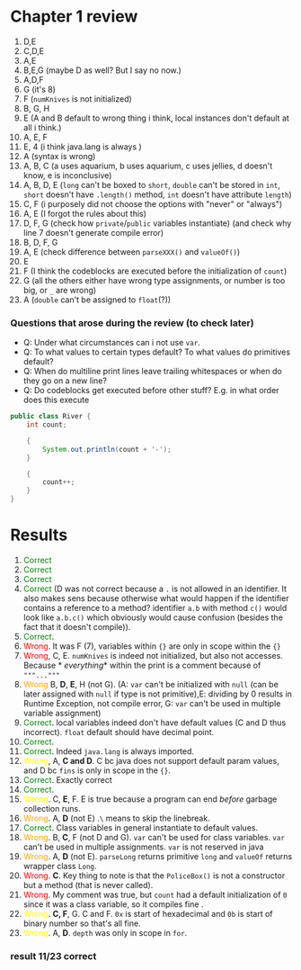 # Chapter 1 review

1. D,E
2. C,D,E
3. A,E
4. B,E,G (maybe D as well? But I say no now.)
5. A,D,F
6. G (it's 8)
7. F (`numKnives` is not initialized)
8. B, G, H
9. E (A and B default to wrong thing i think, local instances don't default at all i think.)
10. A, E, F
11. E, 4 (i think java.lang is always )
12. A (syntax is wrong)
13. A, B, C (a uses aquarium, b uses aquarium, c uses jellies, d doesn't know, e is inconclusive)
14. A, B, D, E (`long` can't be boxed to `short`, `double` can't be stored in `int`, `short` doesn't have `.length()`
    method, `int` doesn't have attribute `length`)
15. C, F (i purposely did not choose the options with "never" or "always")
16. A, E (I forgot the rules about this)
17. D, F, G (check how `private`/`public` variables instantiate) (and check why line 7 doesn't generate compile error)
18. B, D, F, G
19. A, E (check difference between `parseXXX()` and `valueOf()`)
20. E
21. F (I think the codeblocks are executed before the initialization of `count`)
22. G (all the others either have wrong type assignments, or number is too big, or `_` are wrong)
23. A (`double` can't be assigned to `float`(?))

### Questions that arose during the review (to check later)

- Q: Under what circumstances can i not use `var`.
- Q: To what values to certain types default? To what values do primitives default?
- Q: When do multiline print lines leave trailing whitespaces or when do they go on a new line?
- Q: Do codeblocks get executed before other stuff? E.g. in what order does this execute

```java
public class River {
    int count;

    {
        System.out.println(count + '-');
    }

    {
        count++;
    }
}
```

# Results

1. <span style="color:green;">Correct</span>
2. <span style="color:green;">Correct</span>
3. <span style="color:green;">Correct</span>
4. <span style="color:green;">Correct</span> (D was not correct because a `.` is not allowed in an identifier. It also
   makes sens because otherwise what
   would happen if the identifier contains a reference to a method? identifier `a.b` with method `c()` would look
   like `a.b.c()` which obviously would cause confusion (besides the fact that it doesn't compile)).
5. <span style="color:green;">Correct</span>.
6. <span style="color:red;">Wrong</span>. It was F (7), variables within `{}` are only in scope within the `{}`
7. <span style="color:red;">Wrong</span>, C, E. `numKnives` is indeed not initialized, but also not accesses. Because *
   *everything** within the print is
   a comment because of `"""..."""`
8. <span style="color:orange;">Wrong</span> B, **D**, **E**, H (not G). (A: `var` can't be initialized with `null` (can
   be
   later assigned with `null` if
   type is not primitive),E: dividing by 0 results in Runtime Exception, not compile error, G: `var` can't be used in
   multiple variable assignment)
9. <span style="color:green;">Correct</span>. local variables indeed don't have default values (C and D thus
   incorrect). `float` default should have decimal point.
10. <span style="color:green;">Correct</span>.
11. <span style="color:green;">Correct</span>. Indeed `java.lang` is always imported.
12. <span style="color:yellow;">Wrong</span>, A, **C and D**. C bc java does not support default param values, and D
    bc `fins` is only in scope in the `{}`.
13. <span style="color:green;">Correct</span>. Exactly correct
14. <span style="color:green;">Correct</span>.
15. <span style="color:yellow;">Wrong</span>. C, **E**, F. E is true because a program can end _before_ garbage
    collection runs.
16. <span style="color:orange;">Wrong</span>. A, **D** (not E) .`\` means to skip the linebreak.
17. <span style="color:green;">Correct</span>. Class variables in general instantiate to default values.
18. <span style="color:orange;">Wrong</span>. B, **C**, F (not D and G). `var` can't be used for class variables. `var`
    can't be used in multiple assignments. `var` is not reserved in java
19. <span style="color:orange;">Wrong</span>. A, **D** (not E). `parseLong` returns primitive `long` and `valueOf`
    returns wrapper class `Long`.
20. <span style="color:red;">Wrong</span>. **C**. Key thing to note is that the `PoliceBox()` is not a constructor but a
    method (that is never called).
21. <span style="color:red;">Wrong</span>. My comment was true, but `count` had a default initialization of `0` since it
    was a class variable, so it compiles fine .
22. <span style="color:yellow;">Wrong</span>. **C, F**, G. C and F. `0x` is start of hexadecimal and `0b` is start of
    binary number so that's all fine.
23. <span style="color:yellow;">Wrong</span>. A, **D**. `depth` was only in scope in `for`.

### result 11/23 correct